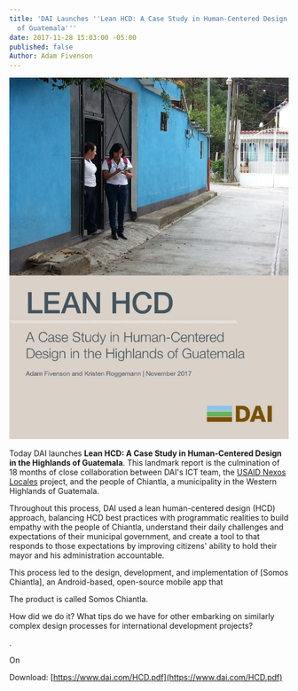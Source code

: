 ```yaml
---
title: 'DAI Launches ''Lean HCD: A Case Study in Human-Centered Design in the Highlands
  of Guatemala'''
date: 2017-11-28 15:03:00 -05:00
published: false
Author: Adam Fivenson
---
```


![HCD cover.jpg](/uploads/HCD%20cover.jpg)

Today DAI launches **Lean HCD: A Case Study in Human-Centered Design in the Highlands of Guatemala**. This landmark report is the culmination of 18 months of close collaboration between DAI's ICT team, the [USAID Nexos Locales](https://www.dai.com/our-work/projects/guatemala-nexos-locales) project, and the people of Chiantla, a municipality in the Western Highlands of Guatemala. 

Throughout this process, DAI used a lean human-centered design (HCD) approach, balancing HCD best practices with programmatic realities to build empathy with the people of Chiantla, understand their daily challenges and expectations of their municipal government, and create a tool to that responds to those expectations by improving citizens' ability to hold their mayor and his administration accountable. 

This process led to the design, development, and implementation of [Somos Chiantla], an Android-based, open-source mobile app that 

The product is called Somos Chiantla. 

How did we do it?
What tips do we have for other embarking on similarly complex design processes for international development projects? 




. 

On 

Download: [https://www.dai.com/HCD.pdf](https://www.dai.com/HCD.pdf)
